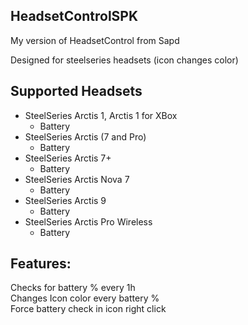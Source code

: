 ## HeadsetControlSPK
My version of HeadsetControl from Sapd

Designed for steelseries headsets (icon changes color)

## Supported Headsets
- SteelSeries Arctis 1, Arctis 1 for XBox
  - Battery
- SteelSeries Arctis (7 and Pro)
  - Battery
- SteelSeries Arctis 7+
  - Battery
- SteelSeries Arctis Nova 7
  - Battery
- SteelSeries Arctis 9
  - Battery
- SteelSeries Arctis Pro Wireless
  - Battery
  
## Features:

Checks for battery % every 1h<br />
Changes Icon color every battery %<br />
Force battery check in icon right click<br />
